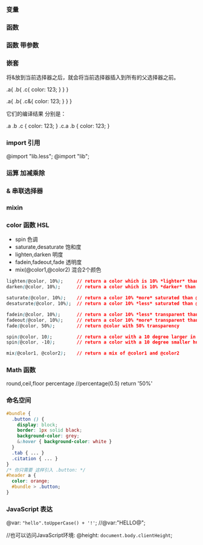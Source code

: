 
### 变量

### 函数 

### 函数  带参数


### 嵌套

将&放到当前选择器之后，就会将当前选择器插入到所有的父选择器之前。



.a{
  .b{
    .c{
      color: 123;
    }
  }
}

.a{
  .b{
    .c&{
      color: 123;
    }
  }
}

它们的编译结果 分别是：
 
.a .b .c {
  color: 123;
}
.c.a .b {
  color: 123;
}
 


### import 引用

  @import "lib.less";
  @import "lib";

### 运算 加减乘除


### &  串联选择器


### mixin


### color 函数  HSL
  - spin 色调
  - saturate,desaturate 饱和度  
  - lighten,darken 明度
  - fadein,fadeout,fade 透明度
  - mix(@color1,@color2) 混合2个颜色

  ```css
  lighten(@color, 10%);     // return a color which is 10% *lighter* than @color
  darken(@color, 10%);      // return a color which is 10% *darker* than @color

  saturate(@color, 10%);    // return a color 10% *more* saturated than @color
  desaturate(@color, 10%);  // return a color 10% *less* saturated than @color

  fadein(@color, 10%);      // return a color 10% *less* transparent than @color
  fadeout(@color, 10%);     // return a color 10% *more* transparent than @color
  fade(@color, 50%);        // return @color with 50% transparency

  spin(@color, 10);         // return a color with a 10 degree larger in hue than @color
  spin(@color, -10);        // return a color with a 10 degree smaller hue than @color

  mix(@color1, @color2);    // return a mix of @color1 and @color2
  ```

  ### Math 函数

  round,ceil,floor
  percentage    //percentage(0.5)  return '50%'


  ### 命名空间

  ```css
  #bundle {
    .button () {
      display: block;
      border: 1px solid black;
      background-color: grey;
      &:hover { background-color: white }
    }
    .tab { ... }
    .citation { ... }
  }
  /* 你只需要 这样引入 .button: */
  #header a {
    color: orange;
    #bundle > .button;
  }
  ```


### JavaScript 表达

  @var: `"hello".toUpperCase() + '!'`;  //@var:"HELLO@";

  //也可以访问JavaScript环境:
  @height: `document.body.clientHeight`;